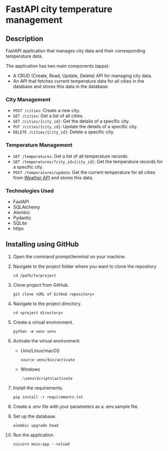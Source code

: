 # FastAPI city temperature management

## Description
FastAPI application that manages city data and their corresponding temperature data.

The application has two main components (apps):
- A CRUD (Create, Read, Update, Delete) API for managing city data.
- An API that fetches current temperature data for all cities in the database and stores this data in the database.

### City Management
- `POST /cities`: Create a new city.
- `GET /cities`: Get a list of all cities.
- `GET /cities/{city_id}`: Get the details of a specific city.
- `PUT /cities/{city_id}`: Update the details of a specific city.
- `DELETE /cities/{city_id}`: Delete a specific city.

### Temperature Management
- `GET /temperatures`: Get a list of all temperature records.
- `GET /temperatures/?city_id={city_id}`: Get the temperature records for a specific city.
- `POST /temperatures/update`: Get the current temperature for all cities from [Weather API](https://www.weatherapi.com/docs/) and stores this data.


### Technologies Used
- FastAPI
- SQLAlchemy
- Alembic
- Pydantic
- SQLite
- httpx


## Installing using GitHub
1) Open the command prompt/terminal on your machine.

2) Navigate to the project folder where you want to clone the repository
    ```
    cd /path/to/project
    ```
   
3) Clone project from GitHub.
    ```
    git clone <URL of GitHub repository>
    ```

4) Navigate to the project directory.
    ```
    cd <project directory>
    ```
   
5) Create a virtual environment.
    ```
    python -m venv venv
    ```
     
6) Activate the virtual environment.
   - Unix/Linux/macOS
      ```
      source venv/bin/activate
      ```
   - Windows
      ```
      .\venv\Scripts\activate
      ```
     
7) Install the requirements.
    ```
    pip install -r requirements.txt
    ```
   
8) Сreate a .env file with your parameters as a .env.sample file.
    
9) Set up the database. 
    ```
    alembic upgrade head
    ```  
   
10) Run the application.
    ```
    uvicorn main:app --reload
    ```